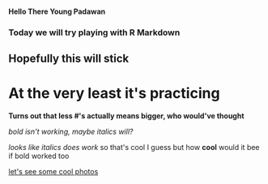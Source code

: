 #### Hello There Young Padawan ####

### Today we will try playing with R Markdown ###

## Hopefully this will stick ##

# At the very least it's practicing #

**Turns out that less #'s actually means bigger, who would've thought**

_bold isn't working, maybe italics will?_

*looks like italics does work* so that's cool I guess but how **cool** would it bee if bold worked too

[let's see some cool photos](http://www.instagram.com/christopher.cousins.wildlife)
